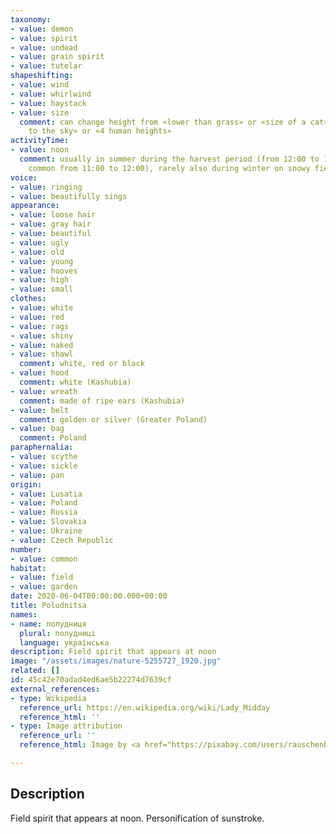 ```yaml
---
taxonomy:
- value: demon
- value: spirit
- value: undead
- value: grain spirit
- value: tutelar
shapeshifting:
- value: wind
- value: whirlwind
- value: haystack
- value: size
  comment: can change height from «lower than grass» or «size of a cat» to high «up
    to the sky» or «4 human heights»
activityTime:
- value: noon
  comment: usually in summer during the harvest period (from 12:00 to 14:00, less
    common from 11:00 to 12:00), rarely also during winter on snowy fields
voice:
- value: ringing
- value: beautifully sings
appearance:
- value: loose hair
- value: gray hair
- value: beautiful
- value: ugly
- value: old
- value: young
- value: hooves
- value: high
- value: small
clothes:
- value: white
- value: red
- value: rags
- value: shiny
- value: naked
- value: shawl
  comment: white, red or black
- value: hood
  comment: white (Kashubia)
- value: wreath
  comment: made of ripe ears (Kashubia)
- value: belt
  comment: golden or silver (Greater Poland)
- value: bag
  comment: Poland
paraphernalia:
- value: scythe
- value: sickle
- value: pan
origin:
- value: Lusatia
- value: Poland
- value: Russia
- value: Slovakia
- value: Ukraine
- value: Czech Republic
number:
- value: common
habitat:
- value: field
- value: garden
date: 2020-06-04T00:00:00.000+00:00
title: Poludnitsa
names:
- name: полудниця
  plural: полудниці
  language: українська
description: Field spirit that appears at noon
image: "/assets/images/nature-5255727_1920.jpg"
related: []
id: 45c42e70adad4ed6ae5b22274d7639cf
external_references:
- type: Wikipedia
  reference_url: https://en.wikipedia.org/wiki/Lady_Midday
  reference_html: ''
- type: Image attribution
  reference_url: ''
  reference_html: Image by <a href="https://pixabay.com/users/rauschenberger-4614580/?utm_source=link-attribution&amp;utm_medium=referral&amp;utm_campaign=image&amp;utm_content=5255727">RENE RAUSCHENBERGER</a> from <a href="https://pixabay.com/?utm_source=link-attribution&amp;utm_medium=referral&amp;utm_campaign=image&amp;utm_content=5255727">Pixabay</a>

---
```

## Description

Field spirit that appears at noon. Personification of sunstroke.
